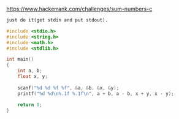 https://www.hackerrank.com/challenges/sum-numbers-c

```txt
just do it(get stdin and put stdout).
```

```c
#include <stdio.h>
#include <string.h>
#include <math.h>
#include <stdlib.h>

int main()
{
	int a, b;
    float x, y;
    
    scanf("%d %d %f %f", &a, &b, &x, &y);
    printf("%d %d\n%.1f %.1f\n", a + b, a - b, x + y, x - y);
    
    return 0;
}
```
